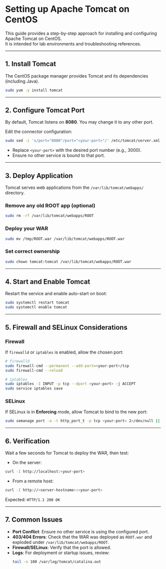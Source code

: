 # Setting up Apache Tomcat on CentOS

This guide provides a step-by-step approach for installing and configuring Apache Tomcat on CentOS.  
It is intended for lab environments and troubleshooting references.

---

## 1. Install Tomcat
The CentOS package manager provides Tomcat and its dependencies (including Java).
```bash
sudo yum -y install tomcat
```

---

## 2. Configure Tomcat Port
By default, Tomcat listens on **8080**. You may change it to any other port.

Edit the connector configuration:
```bash
sudo sed -i 's/port="8080"/port="<your-port>"/' /etc/tomcat/server.xml
```

- Replace `<your-port>` with the desired port number (e.g., 3000).
- Ensure no other service is bound to that port.

---

## 3. Deploy Application
Tomcat serves web applications from the `/var/lib/tomcat/webapps/` directory.

### Remove any old ROOT app (optional)
```bash
sudo rm -rf /var/lib/tomcat/webapps/ROOT
```

### Deploy your WAR
```bash
sudo mv /tmp/ROOT.war /var/lib/tomcat/webapps/ROOT.war
```

### Set correct ownership
```bash
sudo chown tomcat:tomcat /var/lib/tomcat/webapps/ROOT.war
```

---

## 4. Start and Enable Tomcat
Restart the service and enable auto-start on boot:
```bash
sudo systemctl restart tomcat
sudo systemctl enable tomcat
```

---

## 5. Firewall and SELinux Considerations
### Firewall
If `firewalld` or `iptables` is enabled, allow the chosen port:
```bash
# firewalld
sudo firewall-cmd --permanent --add-port=<your-port>/tcp
sudo firewall-cmd --reload

# iptables
sudo iptables -I INPUT -p tcp --dport <your-port> -j ACCEPT
sudo service iptables save
```

### SELinux
If SELinux is in **Enforcing** mode, allow Tomcat to bind to the new port:
```bash
sudo semanage port -a -t http_port_t -p tcp <your-port> 2>/dev/null || sudo semanage port -m -t http_port_t -p tcp <your-port>
```

---

## 6. Verification
Wait a few seconds for Tomcat to deploy the WAR, then test:

- On the server:
```bash
curl -I http://localhost:<your-port>
```

- From a remote host:
```bash
curl -I http://<server-hostname>:<your-port>
```

Expected: `HTTP/1.1 200 OK`

---

## 7. Common Issues
- **Port Conflict**: Ensure no other service is using the configured port.
- **403/404 Errors**: Check that the WAR was deployed as `ROOT.war` and exploded under `/var/lib/tomcat/webapps/ROOT`.
- **Firewall/SELinux**: Verify that the port is allowed.
- **Logs**: For deployment or startup issues, review:
  ```bash
  tail -n 100 /var/log/tomcat/catalina.out
  ```
